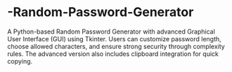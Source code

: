 # -Random-Password-Generator
A Python-based Random Password Generator with advanced Graphical User Interface (GUI) using Tkinter. Users can customize password length, choose allowed characters, and ensure strong security through complexity rules. The advanced version also includes clipboard integration for quick copying.
